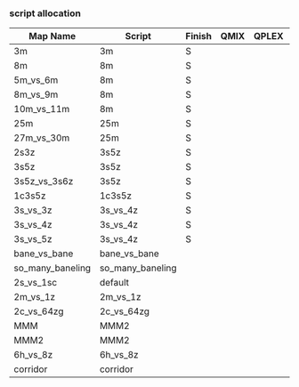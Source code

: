 ### script allocation

| Map Name         | Script           | Finish | QMIX | QPLEX | VDN  | MAPPO | HAPPO |
| ---------------- | ---------------- | ------ | ---- | ----- | ---- | ----- | ----- |
| 3m               | 3m               |   S    |      |       |      |       |       |
| 8m               | 8m               |   S    |      |       |      |       |       |
| 5m_vs_6m         | 8m               |   S    |      |       |      |       |       |
| 8m_vs_9m         | 8m               |   S    |      |       |      |       |       |
| 10m_vs_11m       | 8m               |   S    |      |       |      |       |       |
| 25m              | 25m              |   S    |      |       |      |       |       |
| 27m_vs_30m       | 25m              |   S    |      |       |      |       |       |
| 2s3z             | 3s5z             |   S    |      |       |      |       |       |
| 3s5z             | 3s5z             |   S    |      |       |      |       |       |
| 3s5z_vs_3s6z     | 3s5z             |   S    |      |       |      |       |       |
| 1c3s5z           | 1c3s5z           |   S    |      |       |      |       |       |
| 3s_vs_3z         | 3s_vs_4z         |   S    |      |       |      |       |       |
| 3s_vs_4z         | 3s_vs_4z         |   S    |      |       |      |       |       |
| 3s_vs_5z         | 3s_vs_4z         |   S    |      |       |      |       |       |
| bane_vs_bane     | bane_vs_bane     |        |      |       |      |       |       |
| so_many_baneling | so_many_baneling |        |      |       |      |       |       |
| 2s_vs_1sc        | default          |        |      |       |      |       |       |
| 2m_vs_1z         | 2m_vs_1z         |        |      |       |      |       |       |
| 2c_vs_64zg       | 2c_vs_64zg       |        |      |       |      |       |       |
| MMM              | MMM2             |        |      |       |      |       |       |
| MMM2             | MMM2             |        |      |       |      |       |       |
| 6h_vs_8z         | 6h_vs_8z         |        |      |       |      |       |       |
| corridor         | corridor         |        |      |       |      |       |       |
